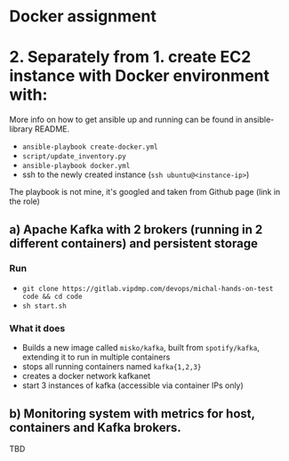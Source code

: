 # Docker assignment

# 2. Separately from 1. create EC2 instance with Docker environment with:

More info on how to get ansible up and running can be found in ansible-library README.

* `ansible-playbook create-docker.yml`
* `script/update_inventory.py`
* `ansible-playbook docker.yml`
* ssh to the newly created instance (`ssh ubuntu@<instance-ip>`)

The playbook is not mine, it's googled and taken from Github page (link in the role)
   
## a) Apache Kafka with 2 brokers (running in 2 different containers) and persistent storage

### Run

* `git clone https://gitlab.vipdmp.com/devops/michal-hands-on-test code && cd code`
* `sh start.sh`

### What it does

* Builds a new image called `misko/kafka`, built from `spotify/kafka`, extending it to run in multiple containers
* stops all running containers named `kafka{1,2,3}`
* creates a docker network kafkanet
* start 3 instances of kafka (accessible via container IPs only)

## b) Monitoring system with metrics for host, containers and Kafka brokers.

TBD
